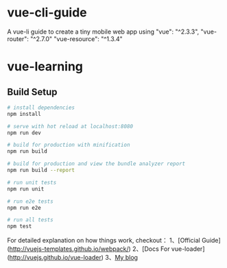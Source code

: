 # vue-cli-guide
A vue-li guide to create a tiny mobile web app using
    "vue": "^2.3.3",
    "vue-router": "^2.7.0"
    "vue-resource": "^1.3.4"

# vue-learning

## Build Setup

``` bash
# install dependencies
npm install

# serve with hot reload at localhost:8080
npm run dev

# build for production with minification
npm run build

# build for production and view the bundle analyzer report
npm run build --report

# run unit tests
npm run unit

# run e2e tests
npm run e2e

# run all tests
npm test
```

For detailed explanation on how things work, checkout：
1、[Official Guide] (http://vuejs-templates.github.io/webpack/)
2、[Docs For vue-loader] (http://vuejs.github.io/vue-loader)
3、[My blog](http://www.cnblogs.com/simleSmith)
